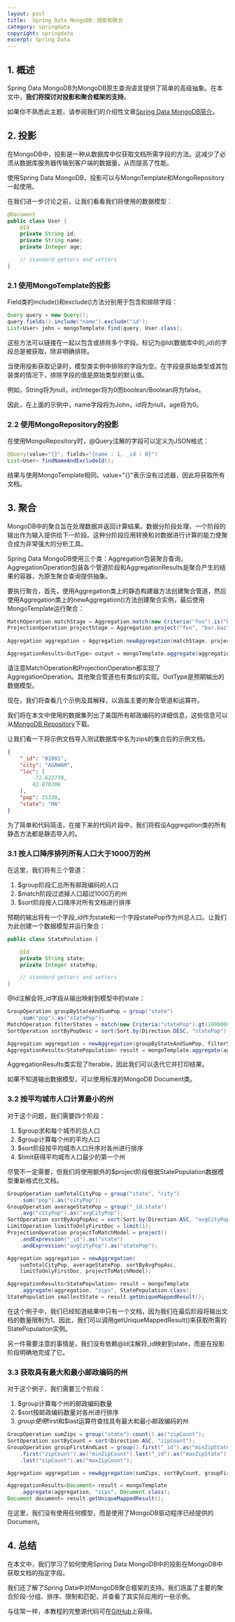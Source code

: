 ```yaml
---
layout: post
title:  Spring Data MongoDB：投影和聚合
category: springdata
copyright: springdata
excerpt: Spring Data
---
```


## 1. 概述

Spring Data MongoDB为MongoDB原生查询语言提供了简单的高级抽象。在本文中，**我们将探讨对投影和聚合框架的支持**。

如果你不熟悉此主题，请参阅我们的介绍性文章[Spring Data MongoDB简介](https://www.baeldung.com/spring-data-mongodb-tutorial)。

## 2. 投影

在MongoDB中，投影是一种从数据库中仅获取文档所需字段的方法。这减少了必须从数据库服务器传输到客户端的数据量，从而提高了性能。

使用Spring Data MongoDB，投影可以与MongoTemplate和MongoRepository一起使用。

在我们进一步讨论之前，让我们看看我们将使用的数据模型：

```java
@Document
public class User {
    @Id
    private String id;
    private String name;
    private Integer age;

    // standard getters and setters
}
```

### 2.1 使用MongoTemplate的投影

Field类的include()和exclude()方法分别用于包含和排除字段：

```java
Query query = new Query();
query.fields().include("name").exclude("id");
List<User> john = mongoTemplate.find(query, User.class);
```

这些方法可以链接在一起以包含或排除多个字段。标记为@Id(数据库中的_id)的字段总是被获取，除非明确排除。

当使用投影获取记录时，模型类实例中排除的字段为空。在字段是原始类型或其包装类的情况下，排除字段的值是原始类型的默认值。

例如，String将为null，int/Integer将为0而boolean/Boolean将为false。

因此，在上面的示例中，name字段将为John，id将为null，age将为0。

### 2.2 使用MongoRepository的投影

在使用MongoRepository时，@Query注解的字段可以定义为JSON格式：

```java
@Query(value="{}", fields="{name : 1, _id : 0}")
List<User> findNameAndExcludeId();
```

结果与使用MongoTemplate相同。value="{}"表示没有过滤器，因此将获取所有文档。

## 3. 聚合

MongoDB中的聚合旨在处理数据并返回计算结果。数据分阶段处理，一个阶段的输出作为输入提供给下一阶段。这种分阶段应用转换和对数据进行计算的能力使聚合成为非常强大的分析工具。

Spring Data MongoDB使用三个类：Aggregation包装聚合查询，AggregationOperation包装各个管道阶段和AggregationResults是聚合产生的结果的容器，为原生聚合查询提供抽象。

要执行聚合，首先，使用Aggregation类上的静态构建器方法创建聚合管道，然后使用Aggregation类上的newAggregation()方法创建聚合实例，最后使用MongoTemplate运行聚合：

```java
MatchOperation matchStage = Aggregation.match(new Criteria("foo").is("bar"));
ProjectionOperation projectStage = Aggregation.project("foo", "bar.baz");
        
Aggregation aggregation = Aggregation.newAggregation(matchStage, projectStage);

AggregationResults<OutType> output = mongoTemplate.aggregate(aggregation, "foobar", OutType.class);
```

请注意MatchOperation和ProjectionOperation都实现了AggregationOperation。其他聚合管道也有类似的实现。OutType是预期输出的数据模型。

现在，我们将查看几个示例及其解释，以涵盖主要的聚合管道和运算符。

我们将在本文中使用的数据集列出了美国所有邮政编码的详细信息，这些信息可以从[MongoDB Repository](http://media.mongodb.org/zips.json)下载。

让我们看一下将示例文档导入测试数据库中名为zips的集合后的示例文档。

```json
{
    "_id": "01001",
    "city": "AGAWAM",
    "loc": [
        -72.622739,
        42.070206
    ],
    "pop": 15338,
    "state": "MA"
}
```

为了简单和代码简洁，在接下来的代码片段中，我们将假设Aggregation类的所有静态方法都是静态导入的。

### 3.1 按人口降序排列所有人口大于1000万的州

在这里，我们将有三个管道：

1.  $group阶段汇总所有邮政编码的人口
2.  $match阶段过滤掉人口超过1000万的州
3.  $sort阶段按人口降序对所有文档进行排序

预期的输出将有一个字段_id作为state和一个字段statePop作为州总人口。让我们为此创建一个数据模型并运行聚合：

```java
public class StatePoulation {

    @Id
    private String state;
    private Integer statePop;

    // standard getters and setters
}
```

@Id注解会将_id字段从输出映射到模型中的state：

```java
GroupOperation groupByStateAndSumPop = group("state")
    .sum("pop").as("statePop");
MatchOperation filterStates = match(new Criteria("statePop").gt(10000000));
SortOperation sortByPopDesc = sort(Sort.by(Direction.DESC, "statePop"));

Aggregation aggregation = newAggregation(groupByStateAndSumPop, filterStates, sortByPopDesc);
AggregationResults<StatePopulation> result = mongoTemplate.aggregate(aggregation, "zips", StatePopulation.class);
```

AggregationResults类实现了Iterable，因此我们可以迭代它并打印结果。

如果不知道输出数据模型，可以使用标准的MongoDB Document类。

### 3.2 按平均城市人口计算最小的州

对于这个问题，我们需要四个阶段：

1. $group求和每个城市的总人口
2. $group计算每个州的平均人口
3. $sort阶段按平均城市人口升序对各州进行排序
4. $limit获得平均城市人口最少的第一个州

尽管不一定需要，但我们将使用额外的$project阶段根据StatePopulation数据模型重新格式化文档。

```java
GroupOperation sumTotalCityPop = group("state", "city")
    .sum("pop").as("cityPop");
GroupOperation averageStatePop = group("_id.state")
    .avg("cityPop").as("avgCityPop");
SortOperation sortByAvgPopAsc = sort(Sort.by(Direction.ASC, "avgCityPop"));
LimitOperation limitToOnlyFirstDoc = limit(1);
ProjectionOperation projectToMatchModel = project()
    .andExpression("_id").as("state")
    .andExpression("avgCityPop").as("statePop");

Aggregation aggregation = newAggregation(
    sumTotalCityPop, averageStatePop, sortByAvgPopAsc,
    limitToOnlyFirstDoc, projectToMatchModel);

AggregationResults<StatePopulation> result = mongoTemplate
    .aggregate(aggregation, "zips", StatePopulation.class);
StatePopulation smallestState = result.getUniqueMappedResult();
```

在这个例子中，我们已经知道结果中只有一个文档，因为我们在最后阶段将输出文档的数量限制为1。因此，我们可以调用getUniqueMappedResult()来获取所需的StatePopulation实例。

另一件需要注意的事情是，我们没有依赖@Id注解将_id映射到state，而是在投影阶段明确地完成了它。

### 3.3 获取具有最大和最小邮政编码的州

对于这个例子，我们需要三个阶段：

1.  $group计算每个州的邮政编码数量
2.  $sort按邮政编码数量对各州进行排序
3.  $group使用$first和$last运算符查找具有最大和最小邮政编码的州

```java
GroupOperation sumZips = group("state").count().as("zipCount");
SortOperation sortByCount = sort(Direction.ASC, "zipCount");
GroupOperation groupFirstAndLast = group().first("_id").as("minZipState")
    .first("zipCount").as("minZipCount").last("_id").as("maxZipState")
    .last("zipCount").as("maxZipCount");

Aggregation aggregation = newAggregation(sumZips, sortByCount, groupFirstAndLast);

AggregationResults<Document> result = mongoTemplate
    .aggregate(aggregation, "zips", Document.class);
Document document= result.getUniqueMappedResult();
```

在这里，我们没有使用任何模型，而是使用了MongoDB驱动程序已经提供的Document。

## 4. 总结

在本文中，我们学习了如何使用Spring Data MongoDB中的投影在MongoDB中获取文档的指定字段。

我们还了解了Spring Data中对MongoDB聚合框架的支持。我们涵盖了主要的聚合阶段-分组、排序、限制和匹配，并查看了其实际应用的一些示例。

与往常一样，本教程的完整源代码可在[GitHub](https://github.com/tuyucheng7/taketoday-tutorial4j/tree/master/spring-data-modules)上获得。